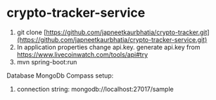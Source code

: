 # crypto-tracker-service

1. git clone [https://github.com/japneetkaurbhatia/crypto-tracker.git](https://github.com/japneetkaurbhatia/crypto-tracker-service.git)
2. In application properties change api.key. generate api.key from https://www.livecoinwatch.com/tools/api#try
3. mvn spring-boot:run


Database MongoDb Compass setup:

1. connection string: mongodb://localhost:27017/sample
